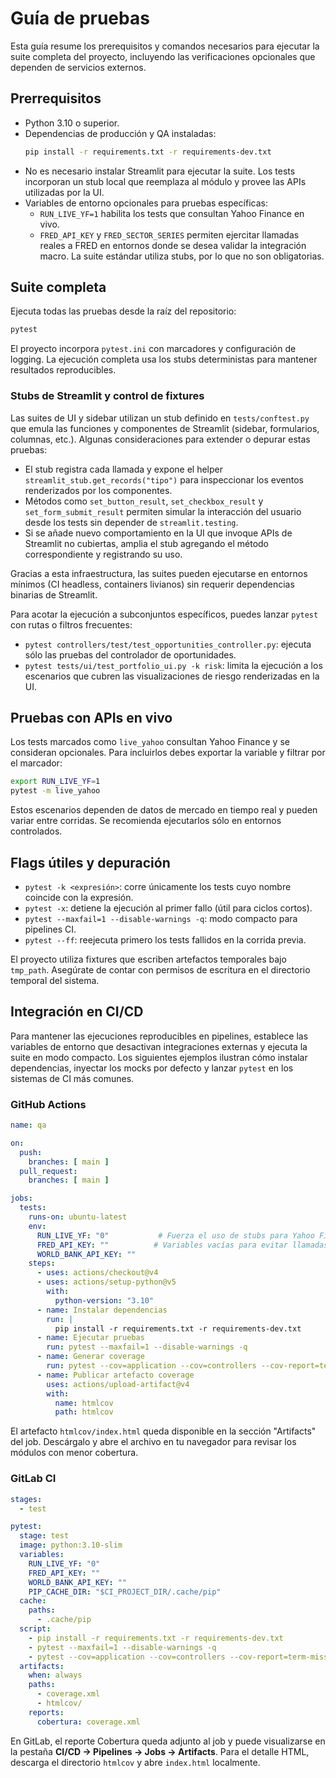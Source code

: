 # Guía de pruebas

Esta guía resume los prerequisitos y comandos necesarios para ejecutar la suite completa del
proyecto, incluyendo las verificaciones opcionales que dependen de servicios externos.

## Prerrequisitos

- Python 3.10 o superior.
- Dependencias de producción y QA instaladas:
  ```bash
  pip install -r requirements.txt -r requirements-dev.txt
  ```
- No es necesario instalar Streamlit para ejecutar la suite. Los tests incorporan un stub local
  que reemplaza al módulo y provee las APIs utilizadas por la UI.
- Variables de entorno opcionales para pruebas específicas:
  - `RUN_LIVE_YF=1` habilita los tests que consultan Yahoo Finance en vivo.
  - `FRED_API_KEY` y `FRED_SECTOR_SERIES` permiten ejercitar llamadas reales a FRED en entornos
    donde se desea validar la integración macro. La suite estándar utiliza stubs, por lo que no son
    obligatorias.

## Suite completa

Ejecuta todas las pruebas desde la raíz del repositorio:

```bash
pytest
```

El proyecto incorpora `pytest.ini` con marcadores y configuración de logging. La ejecución completa
usa los stubs deterministas para mantener resultados reproducibles.

### Stubs de Streamlit y control de fixtures

Las suites de UI y sidebar utilizan un stub definido en `tests/conftest.py` que emula las
funciones y componentes de Streamlit (sidebar, formularios, columnas, etc.). Algunas
consideraciones para extender o depurar estas pruebas:

- El stub registra cada llamada y expone el helper `streamlit_stub.get_records("tipo")` para
  inspeccionar los eventos renderizados por los componentes.
- Métodos como `set_button_result`, `set_checkbox_result` y `set_form_submit_result` permiten
  simular la interacción del usuario desde los tests sin depender de `streamlit.testing`.
- Si se añade nuevo comportamiento en la UI que invoque APIs de Streamlit no cubiertas, amplia el
  stub agregando el método correspondiente y registrando su uso.

Gracias a esta infraestructura, las suites pueden ejecutarse en entornos mínimos (CI headless,
containers livianos) sin requerir dependencias binarias de Streamlit.

Para acotar la ejecución a subconjuntos específicos, puedes lanzar `pytest` con rutas o filtros
frecuentes:

- `pytest controllers/test/test_opportunities_controller.py`: ejecuta sólo las pruebas del
  controlador de oportunidades.
- `pytest tests/ui/test_portfolio_ui.py -k risk`: limita la ejecución a los escenarios que cubren
  las visualizaciones de riesgo renderizadas en la UI.

## Pruebas con APIs en vivo

Los tests marcados como `live_yahoo` consultan Yahoo Finance y se consideran opcionales. Para
incluirlos debes exportar la variable y filtrar por el marcador:

```bash
export RUN_LIVE_YF=1
pytest -m live_yahoo
```

Estos escenarios dependen de datos de mercado en tiempo real y pueden variar entre corridas. Se
recomienda ejecutarlos sólo en entornos controlados.

## Flags útiles y depuración

- `pytest -k <expresión>`: corre únicamente los tests cuyo nombre coincide con la expresión.
- `pytest -x`: detiene la ejecución al primer fallo (útil para ciclos cortos).
- `pytest --maxfail=1 --disable-warnings -q`: modo compacto para pipelines CI.
- `pytest --ff`: reejecuta primero los tests fallidos en la corrida previa.

El proyecto utiliza fixtures que escriben artefactos temporales bajo `tmp_path`. Asegúrate de contar
con permisos de escritura en el directorio temporal del sistema.

## Integración en CI/CD

Para mantener las ejecuciones reproducibles en pipelines, establece las variables de entorno que
desactivan integraciones externas y ejecuta la suite en modo compacto. Los siguientes ejemplos
ilustran cómo instalar dependencias, inyectar los mocks por defecto y lanzar `pytest` en los sistemas
de CI más comunes.

### GitHub Actions

```yaml
name: qa

on:
  push:
    branches: [ main ]
  pull_request:
    branches: [ main ]

jobs:
  tests:
    runs-on: ubuntu-latest
    env:
      RUN_LIVE_YF: "0"           # Fuerza el uso de stubs para Yahoo Finance
      FRED_API_KEY: ""          # Variables vacías para evitar llamadas reales
      WORLD_BANK_API_KEY: ""
    steps:
      - uses: actions/checkout@v4
      - uses: actions/setup-python@v5
        with:
          python-version: "3.10"
      - name: Instalar dependencias
        run: |
          pip install -r requirements.txt -r requirements-dev.txt
      - name: Ejecutar pruebas
        run: pytest --maxfail=1 --disable-warnings -q
      - name: Generar coverage
        run: pytest --cov=application --cov=controllers --cov-report=term --cov-report=html
      - name: Publicar artefacto coverage
        uses: actions/upload-artifact@v4
        with:
          name: htmlcov
          path: htmlcov
```

El artefacto `htmlcov/index.html` queda disponible en la sección "Artifacts" del job. Descárgalo y
abre el archivo en tu navegador para revisar los módulos con menor cobertura.

### GitLab CI

```yaml
stages:
  - test

pytest:
  stage: test
  image: python:3.10-slim
  variables:
    RUN_LIVE_YF: "0"
    FRED_API_KEY: ""
    WORLD_BANK_API_KEY: ""
    PIP_CACHE_DIR: "$CI_PROJECT_DIR/.cache/pip"
  cache:
    paths:
      - .cache/pip
  script:
    - pip install -r requirements.txt -r requirements-dev.txt
    - pytest --maxfail=1 --disable-warnings -q
    - pytest --cov=application --cov=controllers --cov-report=term-missing --cov-report=xml
  artifacts:
    when: always
    paths:
      - coverage.xml
      - htmlcov/
    reports:
      cobertura: coverage.xml
```

En GitLab, el reporte Cobertura queda adjunto al job y puede visualizarse en la pestaña **CI/CD →
Pipelines → Jobs → Artifacts**. Para el detalle HTML, descarga el directorio `htmlcov` y abre
`index.html` localmente.
